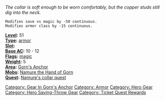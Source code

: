 *The collar is soft enough to be worn comfortably, but the copper studs
still dig into the neck.*

`Modifies save vs magic by -50 continuous.`  
`Modifies armor class by -15 continuous.`

**[Level](Object_Level.md "wikilink"):** 51  
**[Type](:Category:_Object_Types.md "wikilink"):**
[armor](:Category:_Armor.md "wikilink")  
**[Slot](Object_Slots.md "wikilink"):** <worn on neck>  
**[Base AC](Armor_Values.md "wikilink"):** 10 - 12  
**[Flags](:Category:_Object_Flags.md "wikilink"):**
[magic](Magic_Flag.md "wikilink")  
**[Weight](Object_Weight.md "wikilink"):** 5  
**[Area](:Category:_Areas.md "wikilink"):** [Gorn's
Anchor](:Category:_Gorn's_Anchor.md "wikilink")  
**[Mobs](:Category:_Mobs.md "wikilink"):** [Namure the Hand of
Gorn](Namure.md "wikilink")  
**[Quest](:Category:_Ticket_Quests.md "wikilink"):** [Namure's collar
quest](Namure's_Collar_Quest.md "wikilink")

[Category: Gear In Gorn's
Anchor](Category:_Gear_In_Gorn's_Anchor "wikilink") [Category:
Armor](Category:_Armor "wikilink") [Category: Hero
Gear](Category:_Hero_Gear "wikilink") [Category: Hero Saving-Throw
Gear](Category:_Hero_Saving-Throw_Gear "wikilink") [Category: Ticket
Quest Rewards](Category:_Ticket_Quest_Rewards "wikilink")
